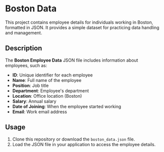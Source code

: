 # Boston Data

This project contains employee details for individuals working in Boston, formatted in JSON. It provides a simple dataset for practicing data handling and management.

## Description

The **Boston Employee Data** JSON file includes information about employees, such as:

- **ID**: Unique identifier for each employee
- **Name**: Full name of the employee
- **Position**: Job title
- **Department**: Employee's department
- **Location**: Office location (Boston)
- **Salary**: Annual salary
- **Date of Joining**: When the employee started working
- **Email**: Work email address

## Usage

1. Clone this repository or download the `boston_data.json` file.
2. Load the JSON file in your application to access the employee details.


